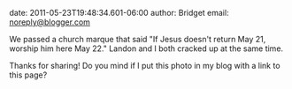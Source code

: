 date: 2011-05-23T19:48:34.601-06:00
author: Bridget
email: noreply@blogger.com

We passed a church marque that said &quot;If Jesus doesn&#39;t return May 21,
worship him here May 22.&quot;  Landon and I both cracked up at the same time.

Thanks for sharing!  Do you mind if I put this photo in my blog with a link to
this page?
